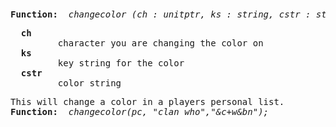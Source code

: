 <div class="mw-parser-output"><p><br />
<span id="bpchangecolor"></span>
</p>
<pre><b>Function:  </b><i>changecolor (ch&#160;: unitptr, ks&#160;: string, cstr&#160;: string )&#160;;</i>
</pre>
<pre>  <b>ch</b>
         character you are changing the color on
  <b>ks</b>
         key string for the color
  <b>cstr</b>
         color string
</pre>
<pre>This will change a color in a players personal list.
<b>Function:  </b><i>changecolor(pc, "clan_who","&amp;c+w&amp;bn");</i>
</pre></div>